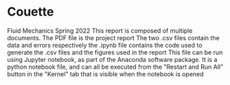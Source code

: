 # Couette
Fluid Mechanics Spring 2022 
This report is composed of multiple documents. 
The PDF file is the project report
The two .csv files contain the data and errors respectively
the .ipynb file contains the code used to generate the .csv files and the figures used in the report
This file can be run using Jupyter notebook, as part of the Anaconda software package.
It is a python notebook file, and can all be executed from the "Restart and Run All" button in the "Kernel" tab that is visible when the notebook is opened
